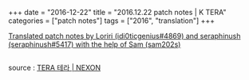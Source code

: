 +++
date = "2016-12-22"
title = "2016.12.22 patch notes | K TERA"
categories = ["patch notes"]
tags = ["2016", "translation"]
+++

[Translated patch notes by Loriri (idi0ticgenius#4869) and seraphinush (seraphinush#5417) with the help of Sam (sam202s)](https://docs.google.com/document/d/1PDRPxgkFE8_DKApHjzZTDjZSa5ZGB9Ge3Bdixeq1h3k/edit)

```

```

source : [TERA 테라 | NEXON](http://tera.nexon.com/news/update/view.aspx?n4articlesn=)